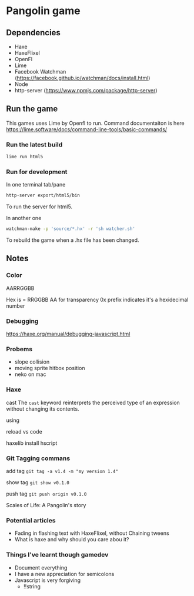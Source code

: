 # Pangolin game

## Dependencies

- Haxe
- HaxeFlixel
- OpenFl
- Lime
- Facebook Watchman (https://facebook.github.io/watchman/docs/install.html)
- Node
- http-server (https://www.npmjs.com/package/http-server)

## Run the game

This games uses Lime by Openfl to run.
Command documentaiton is here https://lime.software/docs/command-line-tools/basic-commands/

### Run the latest build
```bash
lime run html5
```

### Run for development

In one terminal tab/pane
```bash
http-server export/html5/bin
```
To run the server for html5.

In another one
```bash
watchman-make -p 'source/*.hx' -r 'sh watcher.sh'
```
To rebuild the game when a .hx file has been changed.


## Notes

### Color

AARRGGBB

Hex is  =  RRGGBB
AA for transparency
0x prefix indicates it's a hexidecimal number

### Debugging
https://haxe.org/manual/debugging-javascript.html

### Probems
- slope collision
- moving sprite hitbox position
- neko on mac

### Haxe

cast
The `cast` keyword reinterprets the perceived type of an expression without changing its contents.

using

reload vs code

haxelib install hscript 

### Git Tagging commans
add tag
`git tag -a v1.4 -m "my version 1.4"`

show tag
`git show v0.1.0`

push tag
`git push origin v0.1.0`

Scales of Life: A Pangolin's story

### Potential articles
- Fading in flashing text with HaxeFlixel, without Chaining tweens
- What is haxe and why should you care abou it?

### Things I've learnt though gamedev
- Document everything
- I have a new appreciation for semicolons
- Javascript is very forgiving
  - !!string
